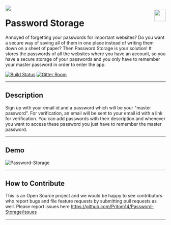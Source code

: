 <img src="https://lh3.googleusercontent.com/3Q-wUNHD-hV56WNsWy9OUFzHaReBsZM4hQK-vP9DT2YZVIRNyigmRVV3zQ5f2AxTa5Pl=w50" align="left" hspace="1" vspace="1">

<a href='https://play.google.com/store/apps/details?id=com.nitsilchar.hp.passwordStorage' target='_blank' align="right"><img align="right" height='36' src='https://s20.postimg.org/muzx3w4jh/google_play_badge.png' /></a>
# Password Storage

Annoyed of forgetting your passwords for important websites?
Do you want a secure way of saving all of them in one place instead of writing them down on a sheet of paper?
Then Password Storage is your solution! It stores the passwords of all the websites where you have an account, so you have a secure storage of your passwords and you only have to remember your master password in order to enter the app.

[![Build Status](https://travis-ci.org/Pritom14/Password-Storage.svg?branch=master)](https://travis-ci.org/Pritom14/Password-Storage) [![Gitter Room](https://img.shields.io/badge/gitter-join%20chat%20%E2%86%92-blue.svg)](https://gitter.im/Password-Storage/Lobby)

---
## Description
Sign up with your email id and a password which will be your "master password". For verification, an email will be sent to your email id with a link for verification. You can add passwords with their description and whenever you want to access these password you just have to remember the master password. 


---


## Demo
![Password-Storage](https://media.giphy.com/media/l4hopZ1tVNMTwBXYk/giphy.gif)

---


## How to Contribute
This is an Open Source project and we would be happy to see contributors who report bugs and file feature requests by submitting pull requests as well. Please report issues here https://github.com/Pritom14/Password-Storage/issues

---